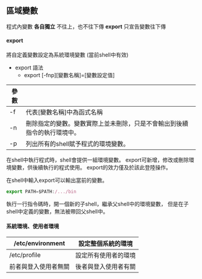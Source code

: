 ## 區域變數

程式內變數 **各自獨立**
不往上，也不往下傳
**export** 只宣告變數往下傳

#### export
將自定義變數設定為系統環境變數 (當前shell中有效)
* export 語法
    * export [-fnp][變數名稱]=[變數設定值]

| 參數 |  |
| ---- | ---- |
| -f | 代表[變數名稱]中為函式名稱 |
| -n | 刪除指定的變數。變數實際上並未刪除，只是不會輸出到後續指令的執行環境中。 |
| -p | 列出所有的shell賦予程式的環境變數。 |


在shell中執行程式時，shell會提供一組環境變數。
export可新增，修改或刪除環境變數，供後續執行的程式使用。
export的效力僅及於該此登陸操作。

在shell中輸入export可以輸出當前的變數。
```js
export PATH=$PATH:/.../bin
```

執行一行指令碼時，開一個新的子shell，繼承父shell中的環境變數，
但是在子shell中定義的變數，無法被帶回父shell中。

#### 系統環境、使用者環境
| /etc/environment | 設定整個系統的環境 |
| --- | --- |
| /etc/profile | 設定所有使用者的環境 |
| 前者與登入使用者無關 | 後者與登入使用者有關 |
